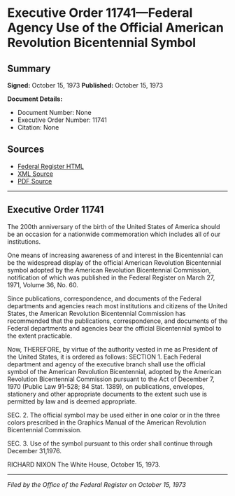# Executive Order 11741—Federal Agency Use of the Official American Revolution Bicentennial Symbol

## Summary

**Signed:** October 15, 1973
**Published:** October 15, 1973

**Document Details:**
- Document Number: None
- Executive Order Number: 11741
- Citation: None

## Sources
- [Federal Register HTML](https://www.presidency.ucsb.edu/documents/executive-order-11741-federal-agency-use-the-official-american-revolution-bicentennial)
- [XML Source](None)
- [PDF Source](None)

---

## Executive Order 11741

The 200th anniversary of the birth of the United States of America should be an occasion for a nationwide commemoration which includes all of our institutions.

One means of increasing awareness of and interest in the Bicentennial can be the widespread display of the official American Revolution Bicentennial symbol adopted by the American Revolution Bicentennial Commission, notification of which was published in the Federal Register on March 27, 1971, Volume 36, No. 60.

Since publications, correspondence, and documents of the Federal departments and agencies reach most institutions and citizens of the United States, the American Revolution Bicentennial Commission has recommended that the publications, correspondence, and documents of the Federal departments and agencies bear the official Bicentennial symbol to the extent practicable.

Now, THEREFORE, by virtue of the authority vested in me as President of the United States, it is ordered as follows:
SECTION 1. Each Federal department and agency of the executive branch shall use the official symbol of the American Revolution Bicentennial, adopted by the American Revolution Bicentennial Commission pursuant to the Act of December 7, 1970 (Public Law 91-528; 84 Stat. 1389), on publications, envelopes, stationery and other appropriate documents to the extent such use is permitted by law and is deemed appropriate.

SEC. 2. The official symbol may be used either in one color or in the three colors prescribed in the Graphics Manual of the American Revolution Bicentennial Commission.

SEC. 3. Use of the symbol pursuant to this order shall continue through December 31,1976.

RICHARD NIXON
The White House,
October 15, 1973.

---

*Filed by the Office of the Federal Register on October 15, 1973*
